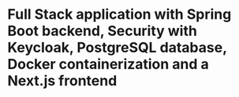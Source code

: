 <h1>Full Stack application with Spring Boot backend, Security with Keycloak, PostgreSQL database, Docker containerization and a Next.js frontend</h1>

